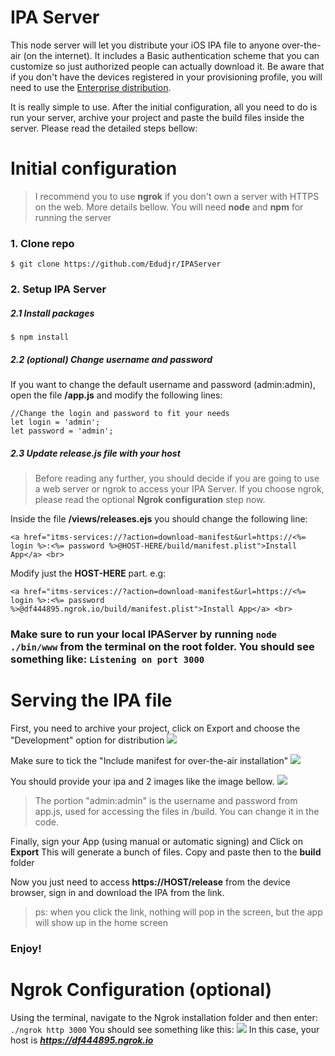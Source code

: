 

# IPA Server
This node server will let you distribute your iOS IPA file to anyone over-the-air (on the internet). It includes a Basic authentication scheme that you can customize so just authorized people can actually download it. Be aware that if you don't have the devices registered in your provisioning profile, you will need to use the [Enterprise distribution](https://developer.apple.com/programs/enterprise/).

It is really simple to use. After the initial configuration, all you need to do is run your server, archive your project and paste the build files inside the server. Please read the detailed steps bellow:

# Initial configuration
> I recommend you to use **ngrok** if you don't own a server with HTTPS on the web. More details bellow.
> You will need **node** and **npm** for running the server

### 1. Clone repo
```$ git clone https://github.com/Edudjr/IPAServer```
### 2. Setup IPA Server
##### 2.1 Install packages
```$ npm install```
##### 2.2 (optional) Change username and password
If you want to change the default username and password (admin:admin), open the file **/app.js** and
modify the following lines:
```
//Change the login and password to fit your needs
let login = 'admin';
let password = 'admin';
```

##### 2.3 Update release.js file with your host  

> Before reading any further, you should decide if you are going to use a web server or ngrok to access your IPA Server. If you choose ngrok, please read the optional **Ngrok configuration** step now.

Inside the file **/views/releases.ejs** you should change the following line:
```
<a href="itms-services://?action=download-manifest&url=https://<%= login %>:<%= password %>@HOST-HERE/build/manifest.plist">Install App</a> <br>
```
Modify just the **HOST-HERE** part. e.g:
```
<a href="itms-services://?action=download-manifest&url=https://<%= login %>:<%= password %>@df444895.ngrok.io/build/manifest.plist">Install App</a> <br>
```

### **Make sure** to run your local IPAServer by running `node ./bin/www` from the terminal on the root folder. You should see something like: `Listening on port 3000`

# Serving the IPA file
First, you need to archive your project, click on Export and
choose the "Development" option for distribution
![](https://s19.postimg.cc/6m8tlmesz/Captura_de_Tela_2018-01-30_a_s_09.23.44.png)

Make sure to tick the "Include manifest for over-the-air installation"
![](https://s19.postimg.cc/kfx6b1x83/Captura_de_Tela_2018-01-30_a_s_09.28.02.png)

You should provide your ipa and 2 images like the image bellow.
![](https://s19.postimg.cc/odkg009mb/Captura_de_Tela_2018-01-30_a_s_09.38.03.png)

> The portion "admin:admin" is the username and password from app.js, used for accessing
the files in /build. You can change it in the code.

Finally, sign your App (using manual or automatic signing) and Click on **Export**
This will generate a bunch of files. Copy and paste then to the **build** folder

Now you just need to access **https://HOST/release** from the device browser, sign in and download the IPA from the link.

> ps: when you click the link, nothing will pop in the screen, but the app will show up in the home screen

### Enjoy!

# Ngrok Configuration (optional)
Using the terminal, navigate to the Ngrok installation folder and then enter: ```./ngrok http 3000```
You should see something like this:
![](https://s19.postimg.cc/byxo015cz/Captura_de_Tela_2018-01-30_a_s_09.46.44.png)
In this case, your host is ***https://df444895.ngrok.io***
